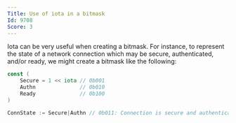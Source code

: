 ```yaml
---
Title: Use of iota in a bitmask
Id: 9708
Score: 3
---
```

Iota can be very useful when creating a bitmask. For instance, to represent the state of a network connection which may be secure, authenticated, and/or ready, we might create a bitmask like the following:

```go
const (
    Secure = 1 << iota // 0b001
    Authn              // 0b010
    Ready              // 0b100
)

ConnState := Secure|Authn // 0b011: Connection is secure and authenticated, but not yet Ready
```

